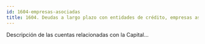 ```yaml
---
id: 1604-empresas-asociadas
title: 1604. Deudas a largo plazo con entidades de crédito, empresas asociadas
---
```

Descripción de las cuentas relacionadas con la Capital...
